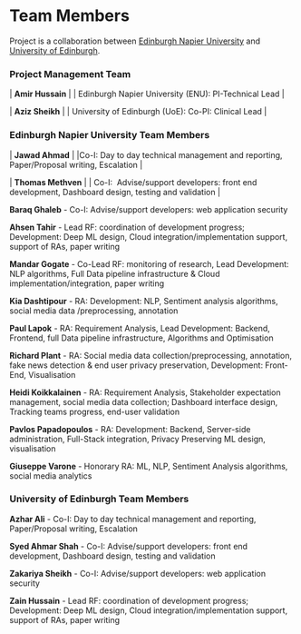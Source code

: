 # Team Members

Project is a collaboration between [Edinburgh Napier University](https://www.napier.ac.uk/) and [University of Edinburgh](https://www.ed.ac.uk/).

### Project Management Team

| **Amir Hussain** | | Edinburgh Napier University (ENU): PI-Technical Lead |

| **Aziz Sheikh** | | University of Edinburgh (UoE): Co-PI: Clinical Lead |

### Edinburgh Napier University Team Members

| **Jawad Ahmad** | |Co-I: Day to day technical management and reporting, Paper/Proposal writing, Escalation |

| **Thomas Methven** | | Co-I:  Advise/support developers: front end development, Dashboard design, testing and validation |

**Baraq Ghaleb** - Co-I:  Advise/support developers: web application security

**Ahsen Tahir** - Lead RF: coordination of development progress; Development: Deep ML design, Cloud integration/implementation support, support of RAs, paper writing

**Mandar Gogate** - Co-Lead RF: monitoring of research, Lead Development: NLP algorithms, Full Data pipeline infrastructure & Cloud implementation/integration, paper writing

**Kia Dashtipour** - RA: Development: NLP, Sentiment analysis algorithms, social media data /preprocessing, annotation

**Paul Lapok** - RA: Requirement Analysis, Lead Development: Backend, Frontend, full Data pipeline infrastructure, Algorithms and Optimisation

**Richard Plant** - RA: Social media data collection/preprocessing, annotation, fake news detection & end user privacy preservation, Development: Front-End, Visualisation

**Heidi Koikkalainen** - RA: Requirement Analysis, Stakeholder expectation management, social media data collection; Dashboard interface design, Tracking teams progress, end-user validation

**Pavlos Papadopoulos** - RA: Development: Backend, Server-side administration, Full-Stack integration, Privacy Preserving ML design, visualisation

**Giuseppe Varone** - Honorary RA: ML, NLP, Sentiment Analysis algorithms, social media analytics

### University of Edinburgh Team Members

**Azhar Ali** - Co-I: Day to day technical management and reporting, Paper/Proposal writing, Escalation

**Syed Ahmar Shah** - Co-I:  Advise/support developers: front end development, Dashboard design, testing and validation

**Zakariya Sheikh** - Co-I:  Advise/support developers: web application security

**Zain Hussain** - Lead RF: coordination of development progress; Development: Deep ML design, Cloud integration/implementation support, support of RAs, paper writing
